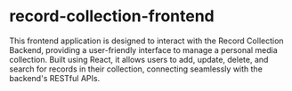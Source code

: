 # record-collection-frontend
This frontend application is designed to interact with the Record Collection Backend, providing a user-friendly interface to manage a personal media collection. Built using React, it allows users to add, update, delete, and search for records in their collection, connecting seamlessly with the backend's RESTful APIs.
